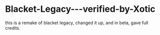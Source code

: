 # Blacket-Legacy---verified-by-Xotic
this is a remake of blacket legacy, changed it up, and in beta, gave full credits.
